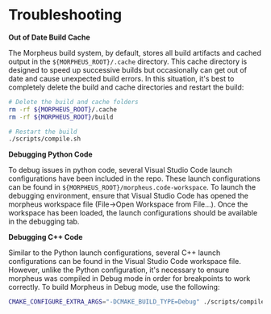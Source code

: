 <!--
SPDX-FileCopyrightText: Copyright (c) 2022-2023, NVIDIA CORPORATION & AFFILIATES. All rights reserved.
SPDX-License-Identifier: Apache-2.0

Licensed under the Apache License, Version 2.0 (the "License");
you may not use this file except in compliance with the License.
You may obtain a copy of the License at

http://www.apache.org/licenses/LICENSE-2.0

Unless required by applicable law or agreed to in writing, software
distributed under the License is distributed on an "AS IS" BASIS,
WITHOUT WARRANTIES OR CONDITIONS OF ANY KIND, either express or implied.
See the License for the specific language governing permissions and
limitations under the License.
-->

# Troubleshooting

**Out of Date Build Cache**

The Morpheus build system, by default, stores all build artifacts and cached output in the `${MORPHEUS_ROOT}/.cache` directory. This cache directory is designed to speed up successive builds but occasionally can get out of date and cause unexpected build errors. In this situation, it's best to completely delete the build and cache directories and restart the build:

```bash
# Delete the build and cache folders
rm -rf ${MORPHEUS_ROOT}/.cache
rm -rf ${MORPHEUS_ROOT}/build

# Restart the build
./scripts/compile.sh
```
**Debugging Python Code**

To debug issues in python code, several Visual Studio Code launch configurations have been included in the repo. These launch configurations can be found in `${MORPHEUS_ROOT}/morpheus.code-workspace`. To launch the debugging environment, ensure that Visual Studio Code has opened the morpheus workspace file (File->Open Workspace from File...). Once the workspace has been loaded, the launch configurations should be available in the debugging tab.

**Debugging C++ Code**

Similar to the Python launch configurations, several C++ launch configurations can be found in the Visual Studio Code workspace file. However, unlike the Python configuration, it's necessary to ensure morpheus was compiled in Debug mode in order for breakpoints to work correctly. To build Morpheus in Debug mode, use the following:

```bash
CMAKE_CONFIGURE_EXTRA_ARGS="-DCMAKE_BUILD_TYPE=Debug" ./scripts/compile.sh
```
